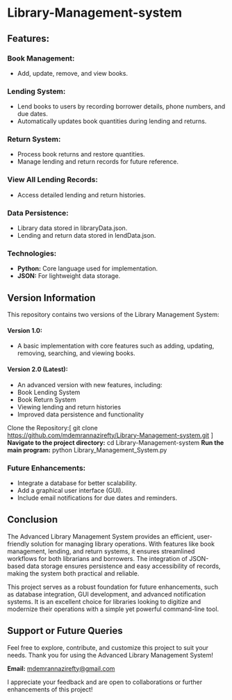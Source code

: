 # Library-Management-system

## Features:
### Book Management:
- Add, update, remove, and view books.
### Lending System:
- Lend books to users by recording borrower details, phone numbers, and due dates.
- Automatically updates book quantities during lending and returns.
### Return System:
- Process book returns and restore quantities.
- Manage lending and return records for future reference.
### View All Lending Records:
- Access detailed lending and return histories.
### Data Persistence:
- Library data stored in libraryData.json.
- Lending and return data stored in lendData.json.
### Technologies:
- **Python:** Core language used for implementation.
- **JSON:** For lightweight data storage.

## Version Information
This repository contains two versions of the Library Management System:

#### Version 1.0:

- A basic implementation with core features such as adding, updating, removing, searching, and viewing books.
#### Version 2.0 (Latest):

- An advanced version with new features, including:
- Book Lending System
- Book Return System
- Viewing lending and return histories
- Improved data persistence and functionality

Clone the Repository:[ git clone https://github.com/mdemrannazirefty/Library-Management-system.git ]
**Navigate to the project directory:** cd Library-Management-system
**Run the main program:**  python Library_Management_System.py

### Future Enhancements:
- Integrate a database for better scalability.
- Add a graphical user interface (GUI).
- Include email notifications for due dates and reminders.

## Conclusion
The Advanced Library Management System provides an efficient, user-friendly solution for managing library operations. With features like book management, lending, and return systems, it ensures streamlined workflows for both librarians and borrowers. The integration of JSON-based data storage ensures persistence and easy accessibility of records, making the system both practical and reliable.

This project serves as a robust foundation for future enhancements, such as database integration, GUI development, and advanced notification systems. It is an excellent choice for libraries looking to digitize and modernize their operations with a simple yet powerful command-line tool.

## Support or Future Queries
Feel free to explore, contribute, and customize this project to suit your needs. Thank you for using the Advanced Library Management System!

**Email:** mdemrannazirefty@gmail.com

I appreciate your feedback and are open to collaborations or further enhancements of this project!
